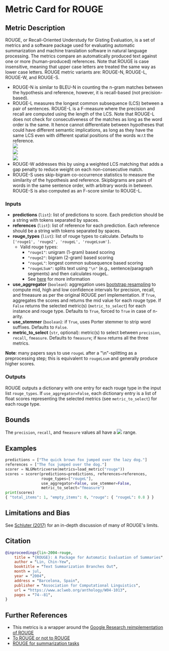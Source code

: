 # Metric Card for ROUGE

## Metric Description
ROUGE, or Recall-Oriented Understudy for Gisting Evaluation, is a set of metrics and a software package used for evaluating automatic summarization and machine translation software in natural language processing.
The metrics compare an automatically produced text against one or more (human-produced) references.
Note that ROUGE is case insensitive, meaning that upper case letters are treated the same way as lower case letters.
ROUGE metric variants are: ROUGE-N, ROUGE-L, ROUGE-W, and ROUGE-S.
- ROUGE-N is similar to BLEU-N in counting the n-gram matches between the hypothesis and reference, however, it is recall-based (not precision-based).
- ROUGE-L measures the longest common subsequence (LCS) between a pair of sentences. ROUGE-L is a F-measure where the precision and recall are computed using the length of the LCS. Note that ROUGE-L does not check for consecutiveness of the matches as long as the word order is the same. It hence cannot differentiate between hypotheses that could have different semantic implications, as long as they have the same LCS even with different spatial positions of the words w.r.t the reference.<br>
  <img src="https://render.githubusercontent.com/render/math?math={P_{LCS}=\frac{|LCS|}{|words\_in\_hypothesis|}}"><br>
  <img src="https://render.githubusercontent.com/render/math?math={R_{LCS}=\frac{|LCS|}{|words\_in\_reference|}}"><br>
  <img src="https://render.githubusercontent.com/render/math?math={\text{ROUGE-L} = F_{LCS} = \frac{(1 + \beta^2)R_{LCS}P_{LCS}}{R_{LCS} + \beta^2 P_{LCS}}}">
- ROUGE-W addresses this by using a weighted LCS matching that adds a gap penalty to reduce weight on each non-consecutive match.
- ROUGE-S uses skip-bigram co-occurrence statistics to measure the similarity of the hypothesis and reference. Skipbigrams are pairs of words in the same sentence order, with arbitrary words in between. ROUGE-S is also computed as an F-score similar to ROUGE-L.

### Inputs
- **predictions** (`list`): list of predictions to score. Each prediction
        should be a string with tokens separated by spaces.
- **references** (`list`): list of reference for each prediction. Each
        reference should be a string with tokens separated by spaces.
- **rouge_types** (`list`): list of rouge types to calculate. Defaults to `['rouge1', 'rouge2', 'rougeL', 'rougeLsum']`.
    - Valid rouge types:
        - `"rouge1"`: unigram (1-gram) based scoring
        - `"rouge2"`: bigram (2-gram) based scoring
        - `"rougeL"`: longest common subsequence based scoring
        - `"rougeLSum"`: splits text using `"\n"` (e.g., sentence/paragraph segments) and then calculates rougeL.
        - See [here](https://github.com/huggingface/evaluate/issues/617) for more information
- **use_aggregator** (`boolean`): aggregation uses [bootstrap resampling](https://github.com/google-research/google-research/blob/master/rouge/scoring.py) to compute mid, high and low confidence intervals for precision, recall, and fmeasure as per the original ROUGE perl implementation. If `True`, aggregates the scores and returns the mid value for each rouge type. If `False` returns the selected metric(s) (`metric_to_select`) for each instance and rouge type. Defaults to `True`, forced to `True` in case of n-arity.
- **use_stemmer** (`boolean`): if `True`, uses Porter stemmer to strip word suffixes. Defaults to `False`.
- **metric_to_select** (`str`, optional): metric(s) to select between `precision`, `recall`, `fmeasure`. Defaults to `fmeasure`; if `None` returns all the three metrics.

**Note**: many papers says to use `rougeL` after a "\n"-splitting as a preprocessing step; this is equivalent to `rougeLsum` and generally produce higher scores.


### Outputs
ROUGE outputs a dictionary with one entry for each rouge type in the input list `rouge_types`. If `use_aggregator=False`, each dictionary entry is a list of float scores representing the selected metrics (see `metric_to_select`) for each rouge type.


## Bounds
The `precision`, `recall`, and `fmeasure` values all have a <img src="https://render.githubusercontent.com/render/math?math={[0,1]}"> range.


## Examples
```python
predictions = ["The quick brown fox jumped over the lazy dog."]
references = ["The fox jumped over the dog."]
scorer = NLGMetricverse(metrics=load_metric("rouge"))
scores = scorer(predictions=predictions, references=references,
                rouge_types=["rougeL"],
                use_aggregator=False, use_stemmer=False,
                metric_to_select="fmeasure")
print(scores)
{ "total_items": 1, "empty_items": 0, "rouge": { "rougeL": 0.8 } }
```

## Limitations and Bias
See [Schluter (2017)](https://aclanthology.org/E17-2007/) for an in-depth discussion of many of ROUGE's limits.

## Citation
```bibtex
@inproceedings{lin-2004-rouge,
    title = "{ROUGE}: A Package for Automatic Evaluation of Summaries",
    author = "Lin, Chin-Yew",
    booktitle = "Text Summarization Branches Out",
    month = jul,
    year = "2004",
    address = "Barcelona, Spain",
    publisher = "Association for Computational Linguistics",
    url = "https://www.aclweb.org/anthology/W04-1013",
    pages = "74--81",
}
```

## Further References
- This metrics is a wrapper around the [Google Research reimplementation of ROUGE](https://github.com/google-research/google-research/tree/master/rouge)
- [To ROUGE or not to ROUGE](https://towardsdatascience.com/to-rouge-or-not-to-rouge-6a5f3552ea45)
- [ROUGE for summarization tasks](https://huggingface.co/course/chapter7/5?fw=tf)
